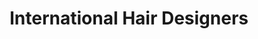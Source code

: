 ---
title: "International Hair Designers"
url: /kensington/international-hair-designers/
shop: hairdresser
---